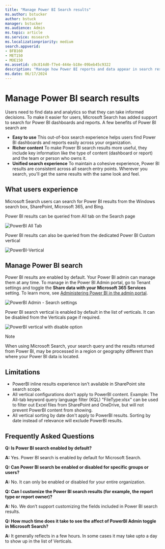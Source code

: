 ```yaml
---
title: "Manage Power BI Search results"
ms.author: bstucker
author: bstuck
manager: bstucker
ms.audience: Admin
ms.topic: article
ms.service: mssearch
ms.localizationpriority: medium
search.appverid:
- BFB160
- MET150
- MOE150
ms.assetid: c0c814d0-f7e4-444e-b18e-09beb45c9322
description: "Manage how Power BI reports and data appear in search results"
ms.date: 06/17/2024
---
```


# Manage Power BI search results

Users need to find data and analytics so that they can take informed decisions. To make it easier for users, Microsoft Search has added support to search for Power BI dashboards and reports. A few benefits of Power BI search are

* **Easy to use** This out-of-box search experience helps users find Power BI dashboards and reports easily across your organization.
* **Richer content** To make Power BI search results more useful, they include key information like the type of content (dashboard or report) and the team or person who owns it.
* **Unified search experience** To maintain a cohesive experience, Power BI results are consistent across all search entry points. Wherever you search, you'll get the same results with the same look and feel.

## What users experience

Microsoft Search users can search for Power BI results from the Windows search box, SharePoint, Microsoft 365, and Bing. 

Power BI results can be queried from All tab on the Search page

![PowerBI All Tab](https://github.com/MicrosoftDocs/OfficeDocs-MicrosoftSearch-pr/assets/72018014/70c6d1c8-5863-4518-b0b6-10da777ec96e)

Power BI results can also be queried from the dedicated Power BI Custom vertical

![PowerBI-Vertical](https://github.com/MicrosoftDocs/OfficeDocs-MicrosoftSearch-pr/assets/72018014/1a0bc8ac-0c8e-42f7-b4e7-8ff41539774c)

## Manage Power BI search 

Power BI results are enabled by default. Your Power BI admin can manage them at any time. To manage in the Power BI Admin portal, go to Tenant settings and toggle the **Share data with your Microsoft 365 Services** setting. To learn more, see [Administering Power BI in the admin portal](/power-bi/admin/service-admin-portal#use-global-search-for-power-bi-preview).

![PowerBI Admin - Search settings](https://github.com/MicrosoftDocs/OfficeDocs-MicrosoftSearch-pr/assets/72018014/c3641943-85d4-43b7-8952-613ebe6868de)

Power BI search vertical is enabled by default in the list of verticals. It can be disabled from the Verticals page if required.

![PowerBI vertical with disable option](https://github.com/MicrosoftDocs/OfficeDocs-MicrosoftSearch-pr/assets/72018014/1a6d05a3-69ed-4ab4-b662-2c4ed0516675)

> [!NOTE]
> When using Microsoft Search, your search query and the results returned from Power BI, may be processed in a region or geography different than where your Power BI data is located.

## Limitations

* PowerBI inline results experience isn't available in SharePoint site search scope.
* All vertical configurations don't apply to PowerBI content. Example: The All-tab keyword query language filter (KQL) "FileType:xlsx" can be used to filter out Excel files from SharePoint and OneDrive, but will not prevent PowerBI content from showing.
* All vertical sorting by date don't apply to PowerBI results. Sorting by date instead of relevance will exclude PowerBI results.

## Frequently Asked Questions

**Q: Is Power BI search enabled by default?**

**A:** Yes. Power BI search is enabled by default for Microsoft Search. 

**Q: Can Power BI search be enabled or disabled for specific groups or users?**

**A:** No. It can only be enabled or disabled for your entire organization.

**Q: Can I customize the Power BI search results (for example, the report type or report owner)?**

**A:** No. We don’t support customizing the fields included in Power BI search results.

**Q: How much time does it take to see the affect of PowerBI Admin toggle in Microsoft Search?**

**A:** It generally reflects in a few hours. In some cases it may take upto a day to show up in the list of Verticals.
